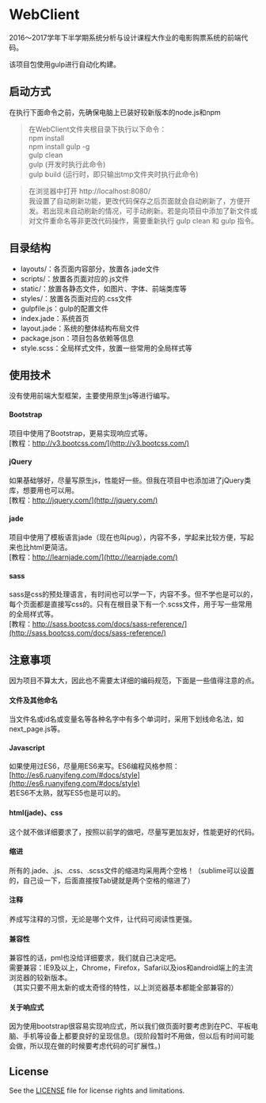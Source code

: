 # WebClient
2016～2017学年下半学期系统分析与设计课程大作业的电影购票系统的前端代码。   

该项目包使用gulp进行自动化构建。   

## 启动方式
在执行下面命令之前，先确保电脑上已装好较新版本的node.js和npm   

> 在WebClient文件夹根目录下执行以下命令：   
> npm install    
> npm install gulp -g   
> gulp clean     
> gulp (开发时执行此命令)      
> gulp build (运行时，即只输出tmp文件夹时执行此命令)           

> 在浏览器中打开 http://localhost:8080/     
> 我设置了自动刷新功能，更改代码保存之后页面就会自动刷新了，方便开发。若出现未自动刷新的情况，可手动刷新。若是向项目中添加了新文件或对文件重命名等非更改代码操作，需要重新执行 gulp clean 和 gulp 指令。   

## 目录结构
 -  layouts/：各页面内容部分，放置各.jade文件   
 -  scripts/：放置各页面对应的.js文件   
 -  static/：放置各静态文件，如图片、字体、前端类库等   
 -  styles/：放置各页面对应的.css文件   
 -  gulpfile.js：gulp的配置文件   
 -  index.jade：系统首页   
 -  layout.jade：系统的整体结构布局文件   
 -  package.json：项目包各依赖等信息   
 -  style.scss：全局样式文件，放置一些常用的全局样式等   

## 使用技术   
没有使用前端大型框架，主要使用原生js等进行编写。   

#### Bootstrap   
项目中使用了Bootstrap，更易实现响应式等。   
[教程：http://v3.bootcss.com/](http://v3.bootcss.com/)   

#### jQuery   
如果基础够好，尽量写原生js，性能好一些。但我在项目中也添加进了jQuery类库，想要用也可以用。   
[教程：http://jquery.com/](http://jquery.com/)   

#### jade   
项目中使用了模板语言jade（现在也叫pug），内容不多，学起来比较方便，写起来也比html更简洁。   
[教程：http://learnjade.com/](http://learnjade.com/)   

#### sass   
sass是css的预处理语言，有时间也可以学一下，内容不多。但不学也是可以的，每个页面都是直接写css的。只有在根目录下有一个.scss文件，用于写一些常用的全局样式等。   
[教程：http://sass.bootcss.com/docs/sass-reference/](http://sass.bootcss.com/docs/sass-reference/)   

## 注意事项   
因为项目不算太大，因此也不需要太详细的编码规范，下面是一些值得注意的点。   

#### 文件及其他命名   
当文件名或id名或变量名等各种名字中有多个单词时，采用下划线命名法，如next_page.js等。   

#### Javascript   
如果使用过ES6，尽量用ES6来写。ES6编程风格参照：[http://es6.ruanyifeng.com/#docs/style](http://es6.ruanyifeng.com/#docs/style)   
若ES6不太熟，就写ES5也是可以的。   

#### html(jade)、css   
这个就不做详细要求了，按照以前学的做吧，尽量写更加友好，性能更好的代码。   

#### 缩进
所有的.jade、.js、.css、.scss文件的缩进均采用两个空格！（sublime可以设置的，自己设一下，后面直接按Tab键就是两个空格的缩进了）

#### 注释
养成写注释的习惯，无论是哪个文件，让代码可阅读性更强。

#### 兼容性   
兼容性的话，pml也没给详细要求，我们就自己决定吧。   
需要兼容：IE9及以上，Chrome，Firefox，Safari以及ios和android端上的主流浏览器的较新版本。   
（其实只要不用太新的或太奇怪的特性，以上浏览器基本都能全部兼容的）   

#### 关于响应式   
因为使用bootstrap很容易实现响应式，所以我们做页面时要考虑到在PC、平板电脑、手机等设备上都要良好的呈现信息。(现阶段暂时不用做，但以后有时间可能会做，所以现在做的时候要考虑代码的可扩展性。)     


## License
See the [LICENSE](./LICENSE) file for license rights and limitations.
